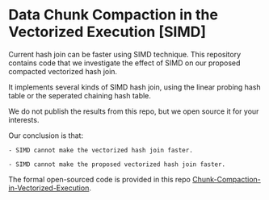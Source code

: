 # Data Chunk Compaction in the Vectorized Execution [SIMD]

Current hash join can be faster using SIMD technique.
This repository contains code that we investigate the effect of SIMD on our proposed compacted vectorized hash join. 

It implements several kinds of SIMD hash join, using the linear probing hash table or the seperated chaining hash table.

We do not publish the results from this repo, but we open source it for your interests.

Our conclusion is that:

    - SIMD cannot make the vectorized hash join faster.

    - SIMD cannot make the proposed vectorized hash join faster.

The formal open-sourced code is provided in this repo [Chunk-Compaction-in-Vectorized-Execution](https://github.com/YimingQiao/Chunk-Compaction-in-Vectorized-Execution).



